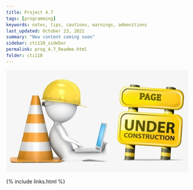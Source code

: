 ```yaml
---
title: Project 4.7
tags: [programming]
keywords: notes, tips, cautions, warnings, admonitions
last_updated: October 23, 2021
summary: "New content coming soon"
sidebar: cti110_sidebar
permalink: prog_4.7_Readme.html
folder: cti110
---
```


![under construction](../../images/new-content-coming-soon-web-page-is-under.png)

{% include links.html %}
